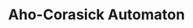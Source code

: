 ---
title: Aho-Corasick Automaton
url: http://www.chaoxuprime.com/posts/2014-04-25-aho-corasick-in-haskell.html
authors:
- Chao Xu
type: article
tags:
- Aho-Corasick
- algorithms
- string searching
doHaskell-type: blog post
---